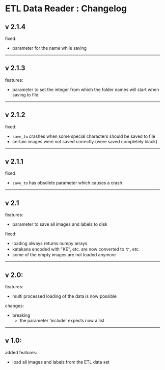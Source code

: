 # ETL Data Reader : Changelog

## v 2.1.4

fixed:
  - parameter for the name while saving 

------------------------------------------------------------
## v 2.1.3

features:
  - parameter to set the integer from which the folder names will start when saving to file 

------------------------------------------------------------
## v 2.1.2

fixed:
  - `save_to` crashes when some special characters should be saved to file
  - certain images were not saved correctly (were saved completely black) 

------------------------------------------------------------
## v 2.1.1

fixed:
  - `save_to` has obsolete parameter which causes a crash

------------------------------------------------------------
## v 2.1

features:
  - parameter to save all images and labels to disk

fixed:
  - loading always returns numpy arrays
  - katakana encoded with "KE", etc. are now converted to ケ, etc.
  - some of the empty images are not loaded anymore

------------------------------------------------------------
## v 2.0:
features:
- multi processed loading of the data is now possible

changes:
- breaking
  - the parameter 'include' expects now a list 

------------------------------------------------------------
## v 1.0:
added features:
- load all images and labels from the ETL data set